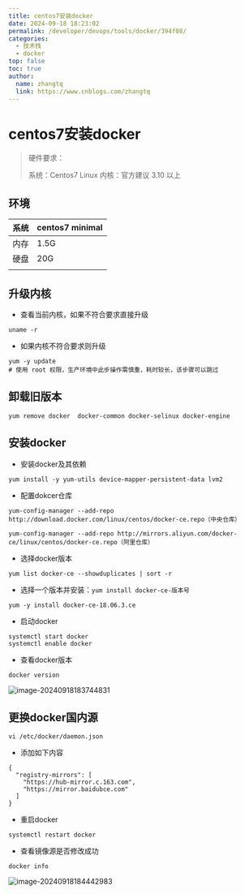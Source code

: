 ```yaml
---
title: centos7安装docker
date: 2024-09-18 18:23:02
permalink: /developer/devops/tools/docker/394f08/
categories: 
  - 技术栈
  - docker
top: false
toc: true
author: 
  name: zhangtq
  link: https://www.cnblogs.com/zhangtq
---
```

# centos7安装docker

> 硬件要求：
>
> 系统：Centos7
> Linux 内核：官方建议 3.10 以上

## 环境

| 系统 | centos7 minimal |
| ---- | --------------- |
| 内存 | 1.5G            |
| 硬盘 | 20G             |
|      |                 |

## 升级内核

- 查看当前内核，如果不符合要求直接升级

```shell
uname -r
```

- 如果内核不符合要求则升级

```shell
yum -y update
# 使用 root 权限，生产环境中此步操作需慎重，耗时较长，该步骤可以跳过
```

## 卸载旧版本

```shell
yum remove docker  docker-common docker-selinux docker-engine
```

## 安装docker

- 安装docker及其依赖

```shell
yum install -y yum-utils device-mapper-persistent-data lvm2
```

- 配置dokcer仓库

```shell
yum-config-manager --add-repo http://download.docker.com/linux/centos/docker-ce.repo（中央仓库）

yum-config-manager --add-repo http://mirrors.aliyun.com/docker-ce/linux/centos/docker-ce.repo（阿里仓库）

```

- 选择docker版本

```shell
yum list docker-ce --showduplicates | sort -r
```

- 选择一个版本并安装：`yum install docker-ce-版本号`

```shell
yum -y install docker-ce-18.06.3.ce
```

- 启动docker

```shell
systemctl start docker
systemctl enable docker
```

- 查看docker版本

```shell
docker version
```

![image-20240918183744831](https://zhangtq-blog.oss-cn-hangzhou.aliyuncs.com/content_picture/image-20240918183744831.png)

## 更换docker国内源

```shell
vi /etc/docker/daemon.json
```

- 添加如下内容

```shell
{
  "registry-mirrors": [
    "https://hub-mirror.c.163.com",
    "https://mirror.baidubce.com"
  ]
}
```

- 重启docker

```shell
systemctl restart docker
```

- 查看镜像源是否修改成功

```shell
docker info
```

![image-20240918184442983](https://zhangtq-blog.oss-cn-hangzhou.aliyuncs.com/content_picture/image-20240918184442983.png)



